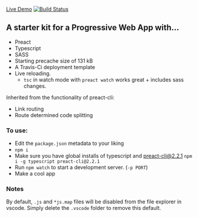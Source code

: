 [Live Demo](https://preact-typescript-pwa-starter.firebaseapp.com/) [![Build Status](https://travis-ci.com/bmitchinson/preact-typescript-pwa-starter.svg?branch=master)](https://travis-ci.com/bmitchinson/preact-typescript-pwa-starter)
## A starter kit for a Progressive Web App with...
- Preact
- Typescript
- SASS
- Starting precache size of 131 kB
- A Travis-Ci deployment template
- Live reloading. 
    - `tsc` in watch mode with `preact watch` works great + includes sass changes.

Inherited from the functionality of preact-cli:
- Link routing 
- Route determined code splitting

### To use:
- Edit the `package.json` metadata to your liking
- `npm i`
- Make sure you have global installs of typescript and preact-cli@2.2.1
`npm i -g typescript preact-cli@2.2.1`
- Run `npm watch` to start a development server. (`-p PORT`)
- Make a cool app

### Notes
By default, `.js` and `*js.map` files will be disabled from the file
explorer in vscode. Simply delete the `.vscode` folder to remove this default.
